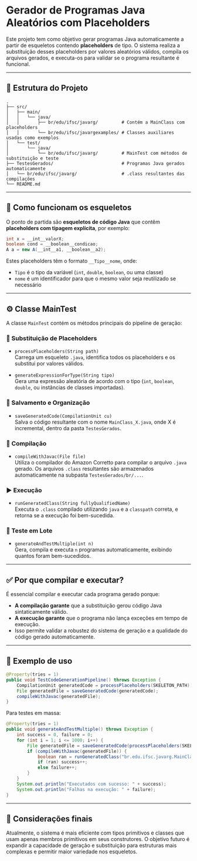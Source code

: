 # Gerador de Programas Java Aleatórios com Placeholders

Este projeto tem como objetivo gerar programas Java automaticamente a partir de esqueletos contendo **placeholders** de tipo. O sistema realiza a substituição desses placeholders por valores aleatórios válidos, compila os arquivos gerados, e executa-os para validar se o programa resultante é funcional.

---

## 📁 Estrutura do Projeto

```
.
├── src/
│   ├── main/
│   │   └── java/
│   │       ├── br/edu/ifsc/javarg/         # Contém a MainClass com placeholders
│   │       └── br/edu/ifsc/javargexamples/ # Classes auxiliares usadas como exemplos
│   └── test/
│       └── java/
│           └── br/edu/ifsc/javarg/         # MainTest com métodos de substituição e teste
├── TestesGerados/                          # Programas Java gerados automaticamente
│   └── br/edu/ifsc/javarg/                 # .class resultantes das compilações
└── README.md
```

---

## 🧱 Como funcionam os esqueletos

O ponto de partida são **esqueletos de código Java** que contêm **placeholders com tipagem explícita**, por exemplo:

```java
int x = __int__valorX;
boolean cond = __boolean__condicao;
A a = new A(__int__a1, __boolean__a2);
```

Estes placeholders têm o formato `__Tipo__nome`, onde:

- `Tipo` é o tipo da variável (`int`, `double`, `boolean`, ou uma classe)
- `nome` é um identificador para que o mesmo valor seja reutilizado se necessário

---

## ⚙️ Classe MainTest

A classe `MainTest` contém os métodos principais do pipeline de geração:

### 🔄 Substituição de Placeholders

- `processPlaceholders(String path)`  
  Carrega um esqueleto `.java`, identifica todos os placeholders e os substitui por valores válidos.

- `generateExpressionForType(String tipo)`  
  Gera uma expressão aleatória de acordo com o tipo (`int`, `boolean`, `double`, ou instâncias de classes importadas).

### 📁 Salvamento e Organização

- `saveGeneratedCode(CompilationUnit cu)`  
  Salva o código resultante com o nome `MainClass_X.java`, onde X é incremental, dentro da pasta `TestesGerados`.

### 🔨 Compilação

- `compileWithJavac(File file)`  
  Utiliza o compilador do Amazon Corretto para compilar o arquivo `.java` gerado. Os arquivos `.class` resultantes são armazenados automaticamente na subpasta `TestesGerados/br/...`.

### ▶️ Execução

- `runGeneratedClass(String fullyQualifiedName)`  
  Executa o `.class` compilado utilizando `java` e a `classpath` correta, e retorna se a execução foi bem-sucedida.

### 🔁 Teste em Lote

- `generateAndTestMultiple(int n)`  
  Gera, compila e executa `n` programas automaticamente, exibindo quantos foram bem-sucedidos.

---

## ✅ Por que compilar e executar?

É essencial compilar e executar cada programa gerado porque:

- **A compilação garante** que a substituição gerou código Java sintaticamente válido.
- **A execução garante** que o programa não lança exceções em tempo de execução.
- Isso permite validar a robustez do sistema de geração e a qualidade do código gerado automaticamente.

---

## 🧪 Exemplo de uso

```java
@Property(tries = 1)
public void TestCodeGenerationPipeline() throws Exception {
    CompilationUnit generatedCode = processPlaceholders(SKELETON_PATH);
    File generatedFile = saveGeneratedCode(generatedCode);
    compileWithJavac(generatedFile);
}
```

Para testes em massa:

```java
@Property(tries = 1)
public void generateAndTestMultiple() throws Exception {
    int success = 0, failure = 0;
    for (int i = 1; i <= 1000; i++) {
        File generatedFile = saveGeneratedCode(processPlaceholders(SKELETON_PATH));
        if (compileWithJavac(generatedFile)) {
            boolean ran = runGeneratedClass("br.edu.ifsc.javarg.MainClass_" + i);
            if (ran) success++;
            else failure++;
        }
    }
    System.out.println("Executados com sucesso: " + success);
    System.out.println("Falhas na execução: " + failure);
}
```

---

## 🧠 Considerações finais

Atualmente, o sistema é mais eficiente com tipos primitivos e classes que usam apenas membros primitivos em seus construtores. O objetivo futuro é expandir a capacidade de geração e substituição para estruturas mais complexas e permitir maior variedade nos esqueletos.